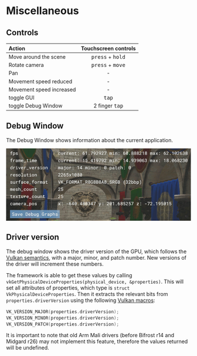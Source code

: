 <!--
- Copyright (c) 2019, Arm Limited and Contributors
-
- SPDX-License-Identifier: Apache-2.0
-
- Licensed under the Apache License, Version 2.0 the "License";
- you may not use this file except in compliance with the License.
- You may obtain a copy of the License at
-
-     http://www.apache.org/licenses/LICENSE-2.0
-
- Unless required by applicable law or agreed to in writing, software
- distributed under the License is distributed on an "AS IS" BASIS,
- WITHOUT WARRANTIES OR CONDITIONS OF ANY KIND, either express or implied.
- See the License for the specific language governing permissions and
- limitations under the License.
-
-->

# Miscellaneous

## Controls

| Action                   |         Touchscreen controls       |
| :----------------------- | :--------------------------------: |
| Move around the scene    | <kbd>press</kbd> + <kbd>hold</kbd> |
| Rotate camera            | <kbd>press</kbd> + <kbd>move</kbd> |
| Pan                      |                 -                  |
| Movement speed reduced   |                 -                  |
| Movement speed increased |                 -                  |
| toggle GUI               |           <kbd>tap</kbd>           |
| toggle Debug Window      |      2 finger <kbd>tap</kbd>       |

## Debug Window

The Debug Window shows information about the current application.

![Debug Window](./images/debug-window.png)

## Driver version

The debug window shows the driver version of the GPU, which follows the [Vulkan semantics](https://vulkan.lunarg.com/doc/view/1.0.26.0/linux/vkspec.chunked/ch02s09.html), with a major, minor, and patch number. New versions of the driver will increment these numbers.

The framework is able to get these values by calling `vkGetPhysicalDeviceProperties(physical_device, &properties)`. This will set all attributes of properties, which type is `struct VkPhysicalDeviceProperties`. Then it extracts the relevant bits from `properties.driverVersion` using the following [Vulkan macros](https://vulkan.lunarg.com/doc/view/1.0.26.0/linux/vkspec.chunked/apds03.html#boilerplate-versions):

```c
VK_VERSION_MAJOR(properties.driverVersion);
VK_VERSION_MINOR(properties.driverVersion);
VK_VERSION_PATCH(properties.driverVersion);
```

It is important to note that old Arm Mali drivers (before Bifrost r14 and Midgard r26) may not implement this feature, therefore the values returned will be undefined.
